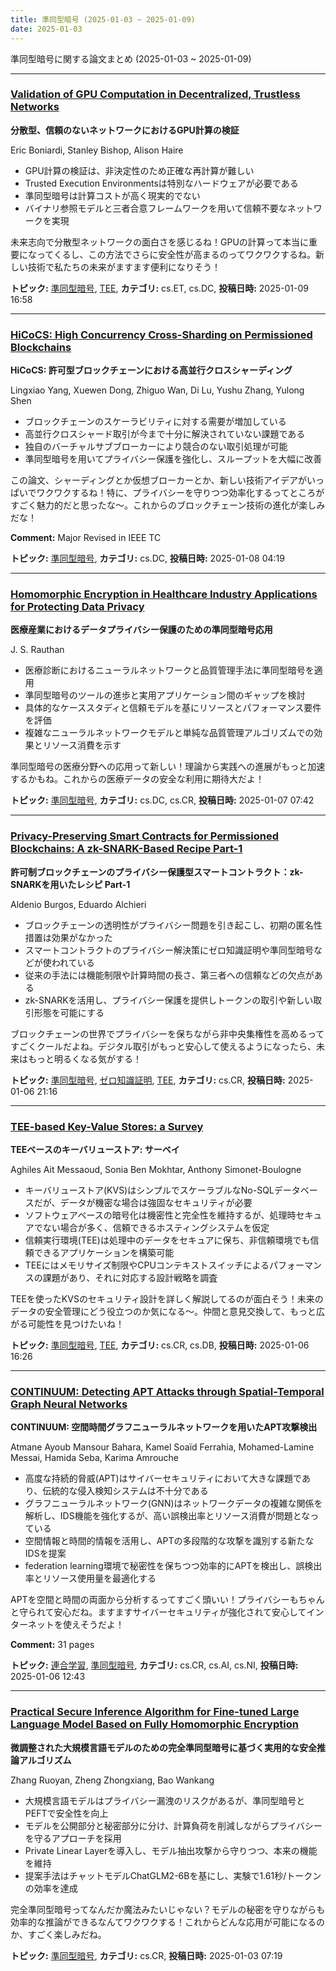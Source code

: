 ```yaml
---
title: 準同型暗号 (2025-01-03 ~ 2025-01-09)
date: 2025-01-03
---
```


準同型暗号に関する論文まとめ (2025-01-03 ~ 2025-01-09)


- - -

### [Validation of GPU Computation in Decentralized, Trustless Networks](http://arxiv.org/abs/2501.05374)

**分散型、信頼のないネットワークにおけるGPU計算の検証**

Eric Boniardi, Stanley Bishop, Alison Haire

- GPU計算の検証は、非決定性のため正確な再計算が難しい
- Trusted Execution Environmentsは特別なハードウェアが必要である
- 準同型暗号は計算コストが高く現実的でない
- バイナリ参照モデルと三者合意フレームワークを用いて信頼不要なネットワークを実現

未来志向で分散型ネットワークの面白さを感じるね！GPUの計算って本当に重要になってくるし、この方法でさらに安全性が高まるのってワクワクするね。新しい技術で私たちの未来がますます便利になりそう！



**トピック:** [準同型暗号](../../he), [TEE](../../tee), **カテゴリ:** cs.ET, cs.DC, **投稿日時:** 2025-01-09 16:58


- - -

### [HiCoCS: High Concurrency Cross-Sharding on Permissioned Blockchains](http://arxiv.org/abs/2501.04265)

**HiCoCS: 許可型ブロックチェーンにおける高並行クロスシャーディング**

Lingxiao Yang, Xuewen Dong, Zhiguo Wan, Di Lu, Yushu Zhang, Yulong Shen

- ブロックチェーンのスケーラビリティに対する需要が増加している
- 高並行クロスシャード取引が今まで十分に解決されていない課題である
- 独自のバーチャルサブブローカーにより競合のない取引処理が可能
- 準同型暗号を用いてプライバシー保護を強化し、スループットを大幅に改善

この論文、シャーディングとか仮想ブローカーとか、新しい技術アイデアがいっぱいでワクワクするね！特に、プライバシーを守りつつ効率化するってところがすごく魅力的だと思ったな～。これからのブロックチェーン技術の進化が楽しみだな！

**Comment:** Major Revised in IEEE TC

**トピック:** [準同型暗号](../../he), **カテゴリ:** cs.DC, **投稿日時:** 2025-01-08 04:19


- - -

### [Homomorphic Encryption in Healthcare Industry Applications for Protecting Data Privacy](http://arxiv.org/abs/2501.04058)

**医療産業におけるデータプライバシー保護のための準同型暗号応用**

J. S. Rauthan

- 医療診断におけるニューラルネットワークと品質管理手法に準同型暗号を適用
- 準同型暗号のツールの進歩と実用アプリケーション間のギャップを検討
- 具体的なケーススタディと信頼モデルを基にリソースとパフォーマンス要件を評価
- 複雑なニューラルネットワークモデルと単純な品質管理アルゴリズムでの効果とリソース消費を示す

準同型暗号の医療分野への応用って新しい！理論から実践への進展がもっと加速するかもね。これからの医療データの安全な利用に期待大だよ！



**トピック:** [準同型暗号](../../he), **カテゴリ:** cs.DC, cs.CR, **投稿日時:** 2025-01-07 07:42


- - -

### [Privacy-Preserving Smart Contracts for Permissioned Blockchains: A zk-SNARK-Based Recipe Part-1](http://arxiv.org/abs/2501.03391)

**許可制ブロックチェーンのプライバシー保護型スマートコントラクト：zk-SNARKを用いたレシピ Part-1**

Aldenio Burgos, Eduardo Alchieri

- ブロックチェーンの透明性がプライバシー問題を引き起こし、初期の匿名性措置は効果がなかった
- スマートコントラクトのプライバシー解決策にゼロ知識証明や準同型暗号などが使われている
- 従来の手法には機能制限や計算時間の長さ、第三者への信頼などの欠点がある
- zk-SNARKを活用し、プライバシー保護を提供しトークンの取引や新しい取引形態を可能にする

ブロックチェーンの世界でプライバシーを保ちながら非中央集権性を高めるってすごくクールだよね。デジタル取引がもっと安心して使えるようになったら、未来はもっと明るくなる気がする！



**トピック:** [準同型暗号](../../he), [ゼロ知識証明](../../zkp), [TEE](../../tee), **カテゴリ:** cs.CR, **投稿日時:** 2025-01-06 21:16


- - -

### [TEE-based Key-Value Stores: a Survey](http://arxiv.org/abs/2501.03118)

**TEEベースのキーバリューストア: サーベイ**

Aghiles Ait Messaoud, Sonia Ben Mokhtar, Anthony Simonet-Boulogne

- キーバリューストア(KVS)はシンプルでスケーラブルなNo-SQLデータベースだが、データが機密な場合は強固なセキュリティが必要
- ソフトウェアベースの暗号化は機密性と完全性を維持するが、処理時セキュアでない場合が多く、信頼できるホスティングシステムを仮定
- 信頼実行環境(TEE)は処理中のデータをセキュアに保ち、非信頼環境でも信頼できるアプリケーションを構築可能
- TEEにはメモリサイズ制限やCPUコンテキストスイッチによるパフォーマンスの課題があり、それに対応する設計戦略を調査

TEEを使ったKVSのセキュリティ設計を詳しく解説してるのが面白そう！未来のデータの安全管理にどう役立つのか気になる～。仲間と意見交換して、もっと広がる可能性を見つけたいね！



**トピック:** [準同型暗号](../../he), [TEE](../../tee), **カテゴリ:** cs.CR, cs.DB, **投稿日時:** 2025-01-06 16:26


- - -

### [CONTINUUM: Detecting APT Attacks through Spatial-Temporal Graph Neural Networks](http://arxiv.org/abs/2501.02981)

**CONTINUUM: 空間時間グラフニューラルネットワークを用いたAPT攻撃検出**

Atmane Ayoub Mansour Bahara, Kamel Soaïd Ferrahia, Mohamed-Lamine Messai, Hamida Seba, Karima Amrouche

- 高度な持続的脅威(APT)はサイバーセキュリティにおいて大きな課題であり、伝統的な侵入検知システムは不十分である
- グラフニューラルネットワーク(GNN)はネットワークデータの複雑な関係を解析し、IDS機能を強化するが、高い誤検出率とリソース消費が問題となっている
- 空間情報と時間的情報を活用し、APTの多段階的な攻撃を識別する新たなIDSを提案
- federation learning環境で秘密性を保ちつつ効率的にAPTを検出し、誤検出率とリソース使用量を最適化する

APTを空間と時間の両面から分析するってすごく頭いい！プライバシーもちゃんと守られて安心だね。ますますサイバーセキュリティが強化されて安心してインターネットを使えそうだよ！

**Comment:** 31 pages

**トピック:** [連合学習](../../fl), [準同型暗号](../../he), **カテゴリ:** cs.CR, cs.AI, cs.NI, **投稿日時:** 2025-01-06 12:43


- - -

### [Practical Secure Inference Algorithm for Fine-tuned Large Language Model Based on Fully Homomorphic Encryption](http://arxiv.org/abs/2501.01672)

**微調整された大規模言語モデルのための完全準同型暗号に基づく実用的な安全推論アルゴリズム**

Zhang Ruoyan, Zheng Zhongxiang, Bao Wankang

- 大規模言語モデルはプライバシー漏洩のリスクがあるが、準同型暗号とPEFTで安全性を向上
- モデルを公開部分と秘密部分に分け、計算負荷を削減しながらプライバシーを守るアプローチを採用
- Private Linear Layerを導入し、モデル抽出攻撃から守りつつ、本来の機能を維持
- 提案手法はチャットモデルChatGLM2-6Bを基にし、実験で1.61秒/トークンの効率を達成

完全準同型暗号ってなんだか魔法みたいじゃない？モデルの秘密を守りながらも効率的な推論ができるなんてワクワクする！これからどんな応用が可能になるのか、すごく楽しみだね。



**トピック:** [準同型暗号](../../he), **カテゴリ:** cs.CR, **投稿日時:** 2025-01-03 07:19
